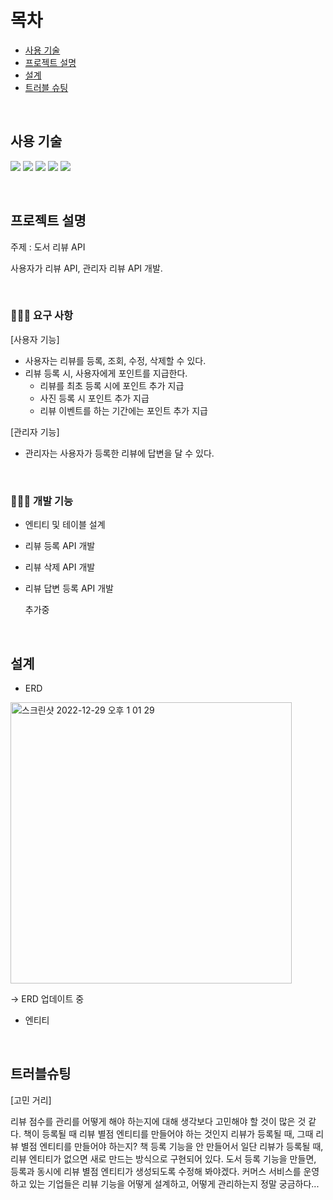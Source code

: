 # 목차
- [사용 기술](#사용-기술)
- [프로젝트 설명](#프로젝트-설명)
- [설계](#설계)
- [트러블 슈팅](#트러블슈팅)

<br>

## 사용 기술

<a><img src="https://img.shields.io/badge/Spring Boot-6DB33F?style=flat-square&logo=SpringBoot&logoColor=white"/></a>
<a><img src="https://img.shields.io/badge/Kotlin-7F52FF?style=flat-square&logo=Kotlin&logoColor=white"/></a>
<a><img src="https://img.shields.io/badge/Hibernate-59666C?style=flat-square&logo=Hibernate&logoColor=white"/></a>
<a><img src="https://img.shields.io/badge/Gradle-02303A?style=flat-square&logo=Gradle&logoColor=white"/></a>
<a><img src="https://img.shields.io/badge/MySQL-4479A1?style=flat-square&logo=MySQL&logoColor=white"/></a>

<br>

## 프로젝트 설명
주제 : 도서 리뷰 API 

사용자가 리뷰 API, 관리자 리뷰 API 개발.

<br>

### 💁🏻‍♀️ 요구 사항

[사용자 기능] 
  - 사용자는 리뷰를 등록, 조회, 수정, 삭제할 수 있다.
  - 리뷰 등록 시, 사용자에게 포인트를 지급한다.
      - 리뷰를 최초 등록 시에 포인트 추가 지급
      - 사진 등록 시 포인트 추가 지급
      - 리뷰 이벤트를 하는 기간에는 포인트 추가 지급

[관리자 기능]
  - 관리자는 사용자가 등록한 리뷰에 답변을 달 수 있다.

<br>

### 👩🏻‍💻 개발 기능
- 엔티티 및 테이블 설계 
- 리뷰 등록 API 개발 
- 리뷰 삭제 API 개발
- 리뷰 답변 등록 API 개발
  
  추가중

<br>

## 설계

- ERD

<img width="450" alt="스크린샷 2022-12-29 오후 1 01 29" src="https://user-images.githubusercontent.com/83000829/209903914-a21b805a-6a3f-4036-8149-82f4bb2ae4ab.png">

-> ERD 업데이트 중

- 엔티티


<br>

## 트러블슈팅
[고민 거리]

리뷰 점수를 관리를 어떻게 해야 하는지에 대해 생각보다 고민해야 할 것이 많은 것 같다. 
책이 등록될 때 리뷰 별점 엔티티를 만들어야 하는 것인지 리뷰가 등록될 때, 그때 리뷰 별점 엔티티를 만들어야 하는지?
책 등록 기능을 안 만들어서 일단 리뷰가 등록될 때, 리뷰 엔티티가 없으면 새로 만드는 방식으로 구현되어 있다. 
도서 등록 기능을 만들면, 등록과 동시에 리뷰 별점 엔티티가 생성되도록 수정해 봐야겠다. 
커머스 서비스를 운영하고 있는 기업들은 리뷰 기능을 어떻게 설계하고, 어떻게 관리하는지 정말 궁금하다...

<br>
